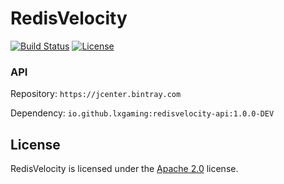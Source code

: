 # RedisVelocity

[![Build Status](https://api.travis-ci.com/LXGaming/RedisVelocity.svg?branch=master)](https://travis-ci.com/LXGaming/RedisVelocity)
[![License](https://lxgaming.github.io/badges/License-Apache%202.0-blue.svg)](https://www.apache.org/licenses/LICENSE-2.0)

### API
Repository: `https://jcenter.bintray.com`

Dependency: `io.github.lxgaming:redisvelocity-api:1.0.0-DEV`

## License
RedisVelocity is licensed under the [Apache 2.0](https://www.apache.org/licenses/LICENSE-2.0) license.